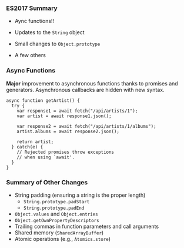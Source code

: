 ### ES2017 Summary ###

  * Aync functions!!

  * Updates to the `String` object

  * Small changes to `Object.prototype`

  * A few others

### Async Functions ###

**Major** improvement to asynchronous functions thanks to promises and
generators.  Asynchronous callbacks are hidden with new syntax.

~~~ {.javascript}
async function getArtist() {
  try {
    var response1 = await fetch("/api/artists/1");
    var artist = await response1.json();

    var response2 = await fetch("/api/artists/1/albums");
    artist.albums = await response2.json();

    return artist;
  } catch(e) {
    // Rejected promises throw exceptions
    // when using `await'.
  }
}
~~~

### Summary of Other Changes

  * String padding (ensuring a string is the proper length)
    - `String.prototype.padStart`
    - `String.prototype.padEnd`
  * `Object.values` and `Object.entries`
  * `Object.getOwnPropertyDescriptors`
  * Trailing commas in function parameters and call arguments
  * Shared memory (`SharedArrayBuffer`)
  * Atomic operations (e.g., `Atomics.store`)
